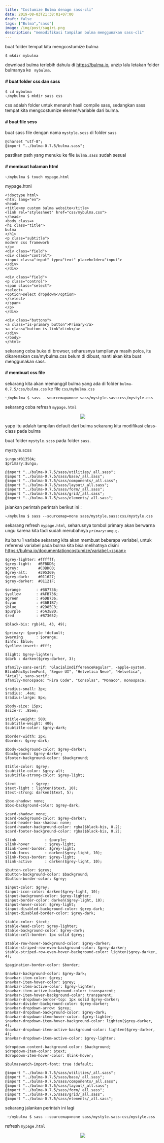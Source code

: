 ```yaml
---
title: "Costumize Bulma denagn sass-cli"
date: 2019-08-03T21:38:01+07:00
draft: false
tags: ["Bulma","sass"]
image: /img/post/sagiri.png
description: "memodifikasi tampilan bulma menggunakan sass-cli"
---
```

buat folder tempat kita mengcostumize bulma

    $ mkdir mybulma

download bulma terlebih dahulu di https://bulma.io, unzip lalu letakan folder bulmanya ke <code> mybulma</code>.

#### # buat folder css dan sass

    $ cd mybulma
    ~/mybulma $ mkdir sass css

css adalah folder untuk menaruh hasil compile sass, sedangkan sass tempat kita mengcostumize elemen/variable dari bulma.

#### # buat file scss
buat sass file dengan nama <code>mystyle.scss</code> di folder <code>sass</code>

    @charset "utf-8";
    @import "../bulma-0.7.5/bulma.sass";

pastikan path yang menuku ke file <code>bulma.sass</code> sudah sesuai

#### # membuat halaman html

    ~/mybulma $ touch mypage.html

mypage.html

    <!doctype html>
    <html lang="en">
    <head>
    <title>my custom bulma website</title>
    <link rel="stylesheet" href="css/mybulma.css">
    </head>
    <body class=>
    <h1 class="title">
    bulma
    </h1>
    <p class="subtitle">
    modern css framework
    </p>
    <div class="field">
    <div class="control">
    <input class="input" type="text" placeholder="input">
    </div>
    </div>

    <div class="field">
    <p class="control">
    <span class="select">
    <select>
    <option>select dropdown</option>
    </select>
    </span>
    </p>
    </div>

    <div class="buttons">
    <a class="is-primary button">Primary</a>
    <a class="button is-link">Link</a>
    </div>
    </body>
    </html>

sekarang coba buka di browser, seharusnya tampilanya masih polos, itu dikarenakan css/mybulma.css belum di dibuat, nanti akan kita buat menggunakan sass.

#### # membuat css file
sekarang kita akan memanggil bulma yang ada di folder <code>bulma-0.7.5/css/bulma.css</code> ke file <code>css/mybulma.css</code>

    ~/mybulma $ sass --sourcemap=none sass/mystyle.sass:css/mystyle.css

sekarang coba refresh <code>mypage.html</code>

<center>
<img src="/img/post/costumize-bulma.png">
</center>


yapp itu adalah tampilan default dari bulma sekarang kita modifikasi class-class pada bulma

buat folder <code>mystyle.scss</code> pada folder <code>sass</code>.

mystyle.scss

    $ungu:#81358A;
    $primary:$ungu;

    @import "../bulma-0.7.5/sass/utilities/_all.sass";
    @import "../bulma-0.7.5/sass/base/_all.sass";
    @import "../bulma-0.7.5/sass/components/_all.sass";
    @import "../bulma-0.7.5/sass/layout/_all.sass";
    @import "../bulma-0.7.5/sass/form/_all.sass";
    @import "../bulma-0.7.5/sass/grid/_all.sass";
    @import "../bulma-0.7.5/sass/elements/_all.sass";

jalankan perintah perintah berikut ini :

    ~/mybulma $ sass --sourcemap=none sass/mystyle.sass:css/mystyle.css

sekarang refresh <code>mypage.html</code>, seharusnya tombol primary akan berwarna ungu karena kita tadi sudah merubahnya <code>$primary:$ungu;</code>.

itu baru 1 variabe sekarang kita akan membuat beberapa variabel, untuk referensi variabel pada bulma kita bisa melihatnya disini <span class="break">https://bulma.io/documentationcostumize/variabel.</span>


    $grey-lighter: #ffffff;
    $grey-light:   #BFBDD6;
    $grey:         #C0BDC0;
    $grey-alt:     #395369;
    $grey-dark:    #011627;
    $grey-darker:  #01121F;

    $orange       : #B87736;
    $yellow       : #AFB736;
    $green        : #6DB736;
    $cyan         : #36B1B7;
    $blue         : #2D85C3;
    $purple       : #5A3E8D;
    $red          : #B73652;

    $black-bis: rgb(41, 43, 49);

    $primary: $purple !default;
    $warning      : $orange;
    $info: $blue;
    $yellow-invert: #fff;

    $light: $grey-lighter;
    $dark : darken($grey-darker, 3);

    $family-sans-serif: "GlacialIndifferenceRegular", -apple-system, BlinkMacSystemFont, "Segoe UI", "Helvetica Neue", "Helvetica", "Arial", sans-serif;
    $family-monospace: "Fira Code", "Consolas", "Monaco", monospace;

    $radius-small: 3px;
    $radius: .4em;
    $radius-large: 8px;

    $body-size: 15px;
    $size-7: .85em;

    $title-weight: 500;
    $subtitle-weight: 400;
    $subtitle-color: $grey-dark;

    $border-width: 2px;
    $border: $grey-dark;

    $body-background-color: $grey-darker;
    $background: $grey-darker;
    $footer-background-color: $background;

    $title-color: $grey;
    $subtitle-color: $grey-alt;
    $subtitle-strong-color: $grey-light;

    $text       : $grey;
    $text-light : lighten($text, 10);
    $text-strong: darken($text, 5);

    $box-shadow: none;
    $box-background-color: $grey-dark;

    $card-shadow: none;
    $card-background-color: $grey-darker;
    $card-header-box-shadow: none;
    $card-header-background-color: rgba($black-bis, 0.2);
    $card-footer-background-color: rgba($black-bis, 0.2);

    $link             : $purple;
    $link-hover       : $grey-light;
    $link-hover-border: $grey-light;
    $link-focus       : darken($grey-light, 10);
    $link-focus-border: $grey-light;
    $link-active      : darken($grey-light, 10);

    $button-color: $grey;
    $button-background-color: $background;
    $button-border-color: $grey;

    $input-color: $grey;
    $input-icon-color: darken($grey-light, 10);
    $input-background-color: $grey-lighter;
    $input-border-color: darken($grey-light, 10);
    $input-hover-color: $grey-light;
    $input-disabled-background-color: $grey-dark;
    $input-disabled-border-color: $grey-dark;

    $table-color: $text;
    $table-head-color: $grey-lighter;
    $table-background-color: $grey-dark;
    $table-cell-border: 1px solid $grey;

    $table-row-hover-background-color: $grey-darker;
    $table-striped-row-even-background-color: $grey-darker;
    $table-striped-row-even-hover-background-color: lighten($grey-darker, 4);

    $pagination-border-color: $border;

    $navbar-background-color: $grey-dark;
    $navbar-item-color: $grey;
    $navbar-item-hover-color: $grey;
    $navbar-item-active-color: $grey-lighter;
    $navbar-item-active-background-color: transparent;
    $navbar-item-hover-background-color: transparent;
    $navbar-dropdown-border-top: 1px solid $grey-darker;
    $navbar-divider-background-color: $grey-darker;
    $navbar-dropdown-arrow: $grey;
    $navbar-dropdown-background-color: $grey-dark;
    $navbar-dropdown-item-hover-color: $grey-lighter;
    $navbar-dropdown-item-hover-background-color: lighten($grey-darker, 4);
    $navbar-dropdown-item-active-background-color: lighten($grey-darker, 4);
    $navbar-dropdown-item-active-color: $grey-lighter;

    $dropdown-content-background-color: $background;
    $dropdown-item-color: $text;
    $dropdown-item-hover-color: $link-hover;

    $bulmaswatch-import-font: true !default;

    @import "../bulma-0.7.5/sass/utilities/_all.sass";
    @import "../bulma-0.7.5/sass/base/_all.sass";
    @import "../bulma-0.7.5/sass/components/_all.sass";
    @import "../bulma-0.7.5/sass/layout/_all.sass";
    @import "../bulma-0.7.5/sass/form/_all.sass";
    @import "../bulma-0.7.5/sass/grid/_all.sass";
    @import "../bulma-0.7.5/sass/elements/_all.sass";


sekarang jalankan perintah ini lagi

     ~/mybulma $ sass --sourcemap=none sass/mystyle.sass:css/mystyle.css

refresh <code>mypage.html</code>

<center>
<div class="card">
<img src="/img/post/costumize-bulma-2.png">
</div>
</center>